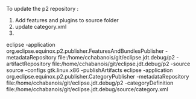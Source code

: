 To update the p2 repository :
1) Add features and plugins to source folder
2) update category.xml
3) 
eclipse -application org.eclipse.equinox.p2.publisher.FeaturesAndBundlesPublisher -metadataRepository file:/home/cchabanois/git/eclipse.jdt.debug/p2 -artifactRepository file:/home/cchabanois/git/eclipse.jdt.debug/p2 -source source -configs gtk.linux.x86 -publishArtifacts
eclipse -application org.eclipse.equinox.p2.publisher.CategoryPublisher -metadataRepository file:/home/cchabanois/git/eclipse.jdt.debug/p2 -categoryDefinition file:/home/cchabanois/git/eclipse.jdt.debug/source/category.xml
